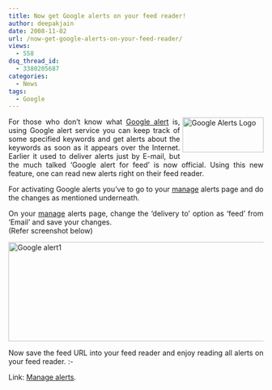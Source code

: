 ```yaml
---
title: Now get Google alerts on your feed reader!
author: deepakjain
date: 2008-11-02
url: /now-get-google-alerts-on-your-feed-reader/
views:
  - 558
dsq_thread_id:
  - 3380205687
categories:
  - News
tags:
  - Google
---
```

<p align="justify">
  <a href="http://cdn.devilsworkshop.org/files/2008/11/google-alerts-logo.jpg"><img class="wp-image-53882" style="border-right: 0px;border-top: 0px;margin: 0px 0px 0px 5px;border-left: 0px;border-bottom: 0px" src="http://cdn.devilsworkshop.org/files/2008/11/google-alerts-logo-thumb.jpg" border="0" alt="Google Alerts Logo" width="160" height="69" align="right" /></a> For those who don&#8217;t know what <a href="http://en.wikipedia.org/wiki/Google_Alerts" onclick="_gaq.push(['_trackEvent', 'outbound-article', 'http://en.wikipedia.org/wiki/Google_Alerts', 'Google alert']);" >Google alert</a> is, using Google alert service you can keep track of some specified keywords and get alerts about the keywords as soon as it appears over the Internet. Earlier it used to deliver alerts just by E-mail, but the much talked &#8216;Google alert for feed&#8217; is now official. Using this new feature, one can read new alerts right on their feed reader.
</p>

<p align="justify">
  For activating Google alerts you&#8217;ve to go to your <a href="http://www.google.com/alerts/manage?hl=en&gl=us" onclick="_gaq.push(['_trackEvent', 'outbound-article', 'http://www.google.com/alerts/manage?hl=en&gl=us', 'manage']);" >manage</a> alerts page and do the changes as mentioned underneath.
</p>

<p align="justify">
  On your <a href="http://www.google.com/alerts/manage?hl=en&gl=us" onclick="_gaq.push(['_trackEvent', 'outbound-article', 'http://www.google.com/alerts/manage?hl=en&gl=us', 'manage']);" >manage</a> alerts page, change the &#8216;delivery to&#8217; option as &#8216;feed&#8217; from &#8216;Email&#8217; and save your changes.<br /> (Refer screenshot below)
</p>

<p align="justify">
  <a href="http://cdn.devilsworkshop.org/files/2008/11/google-alert1.jpg"><img style="border-right: 0px;border-top: 0px;border-left: 0px;border-bottom: 0px" src="http://cdn.devilsworkshop.org/files/2008/11/google-alert1-thumb.jpg" border="0" alt="Google alert1" width="597" height="196" /></a>
</p>

<p align="justify">
  Now save the feed URL into your feed reader and enjoy reading all alerts on your feed reader. <img src="http://devilsworkshop.org/wp-includes/images/smilies/simple-smile.png" alt=":-)" class="wp-smiley" style="height: 1em; max-height: 1em;" />
</p>

<p align="justify">
  Link: <a href="http://www.google.com/alerts/manage?hl=en&gl=us" onclick="_gaq.push(['_trackEvent', 'outbound-article', 'http://www.google.com/alerts/manage?hl=en&gl=us', 'Manage alerts']);" >Manage alerts</a>.
</p>
